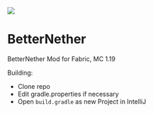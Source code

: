 [![](https://jitpack.io/v/quiqueck/BetterNether.svg)](https://jitpack.io/#quiqueck/BetterNether)

# BetterNether
BetterNether Mod for Fabric, MC 1.19

Building:
* Clone repo
* Edit gradle.properties if necessary
* Open `build.gradle` as new Project in IntelliJ

